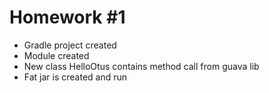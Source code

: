 # Homework #1

- Gradle project created
- Module created
- New class HelloOtus contains method call from guava lib
- Fat jar is created and run